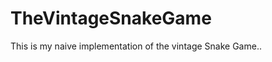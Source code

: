 TheVintageSnakeGame
===================

This is my naive implementation of the vintage Snake Game..

